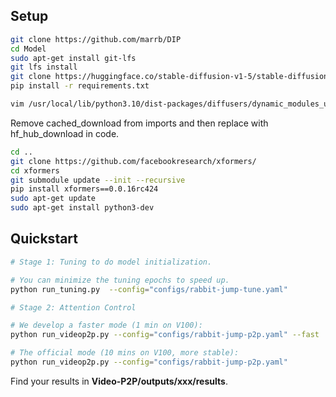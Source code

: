 ## Setup

``` bash
git clone https://github.com/marrb/DIP
cd Model
sudo apt-get install git-lfs
git lfs install
git clone https://huggingface.co/stable-diffusion-v1-5/stable-diffusion-v1-5
pip install -r requirements.txt
```

``` bash
vim /usr/local/lib/python3.10/dist-packages/diffusers/dynamic_modules_utils.py
```
Remove cached_download from imports and then replace with hf_hub_download in code.


``` bash
cd ..
git clone https://github.com/facebookresearch/xformers/
cd xformers
git submodule update --init --recursive
pip install xformers==0.0.16rc424
sudo apt-get update
sudo apt-get install python3-dev
```

## Quickstart

``` bash
# Stage 1: Tuning to do model initialization.

# You can minimize the tuning epochs to speed up.
python run_tuning.py  --config="configs/rabbit-jump-tune.yaml"
```

``` bash
# Stage 2: Attention Control

# We develop a faster mode (1 min on V100):
python run_videop2p.py --config="configs/rabbit-jump-p2p.yaml" --fast

# The official mode (10 mins on V100, more stable):
python run_videop2p.py --config="configs/rabbit-jump-p2p.yaml"
```

Find your results in **Video-P2P/outputs/xxx/results**.